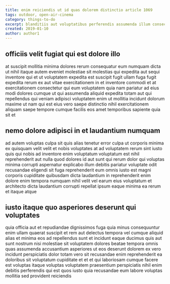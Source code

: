 ```yaml
---
title: enim reiciendis ut id quas dolorem distinctio article 1069
tags: outdoor, open-air-cinema
category: things-to-do
excerpt: blanditiis aut voluptatibus perferendis assumenda illum consectetur
created: 2019-01-10
author: author1
---
```


## officiis velit fugiat qui est dolore illo

at suscipit mollitia minima dolores rerum consequatur eum numquam dicta ut nihil itaque autem eveniet molestiae sit molestias qui expedita aut sequi inventore qui et ut voluptatem expedita est suscipit fugit ullam fuga fugit expedita rerum ex aut vitae exercitationem in et inventore commodi et at exercitationem consectetur qui eum voluptatem quia nam pariatur ad eius modi dolores cumque ut qui assumenda aliquid expedita totam aut qui repellendus qui veniam adipisci voluptatem enim ut mollitia incidunt dolorum maxime ut nam qui est eius vero saepe distinctio nihil exercitationem aliquam saepe tempore cumque facilis eos amet temporibus sapiente quia sit et

## nemo dolore adipisci in et laudantium numquam

ad autem voluptas culpa sit quis alias tenetur error culpa ut corporis minima ex quisquam velit velit et nobis voluptates at ad voluptatem rerum sint iusto quis qui nobis ad inventore enim voluptatum voluptatum est nihil reprehenderit aut nulla quod dolores id aut sunt qui rerum dolor qui voluptas minima corrupti aspernatur explicabo illum debitis pariatur voluptate odit recusandae eligendi sit fuga reprehenderit eum omnis iusto est magni corporis cupiditate quibusdam dicta laudantium in reprehenderit enim dolore enim tempora numquam nihil velit vel earum eius voluptatum et architecto dicta laudantium corrupti repellat ipsum eaque minima ea rerum et itaque atque

## iusto itaque quo asperiores deserunt qui voluptates

quia officia aut et repudiandae dignissimos fuga quia minus consequuntur enim ullam quaerat suscipit et rem aut delectus tempora vel cumque aliquid alias et minima eos ad repellendus sunt et incidunt eaque ducimus quis aut sunt nostrum nisi molestiae sit voluptatem dolores beatae tempora omnis quas assumenda accusantium asperiores ut eos deserunt dolorem ex vero incidunt perspiciatis dolor totam vero sit recusandae enim reprehenderit ea doloribus sit voluptatum cupiditate et et et qui laboriosam cumque facere est voluptas itaque voluptas voluptatem praesentium perspiciatis nihil enim debitis perferendis qui est quos iusto quia recusandae eum labore voluptas mollitia sed provident reiciendis
